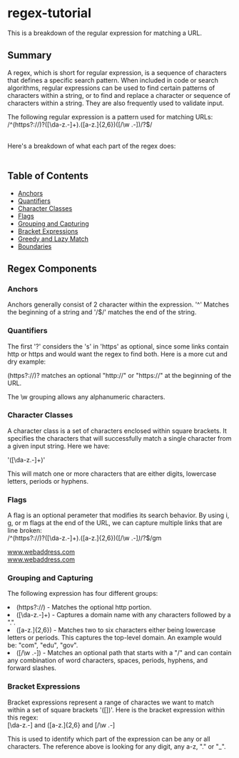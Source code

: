 # regex-tutorial

This is a breakdown of the regular expression for matching a URL.


## Summary

A regex, which is short for regular expression, is a sequence of characters that defines a specific search pattern. When included in code or search algorithms, regular expressions can be used to find certain patterns of characters within a string, or to find and replace a character or sequence of characters within a string. They are also frequently used to validate input.

The following regular expression is a pattern used for matching URLs:<br>
/^(https?://)?([\da-z.-]+).([a-z.]{2,6})([/\w .-])/?$/<br><br>

Here's a breakdown of what each part of the regex does:<br><br>

## Table of Contents

- [Anchors](#anchors)
- [Quantifiers](#quantifiers)
- [Character Classes](#character-classes)
- [Flags](#flags)
- [Grouping and Capturing](#grouping-and-capturing)
- [Bracket Expressions](#bracket-expressions)
- [Greedy and Lazy Match](#greedy-and-lazy-match)
- [Boundaries](#boundaries)


## Regex Components

### Anchors
Anchors generally consist of 2 character within the expression. '^' Matches the beginning of a string and '/$/' matches the end of the string.

### Quantifiers
The first '?' considers the 's' in 'https' as optional, since some links contain http or https and would want the regex to find both. Here is a more cut and dry example:<br>

(https?://)? matches an optional "http://" or "https://" at the beginning of the URL.<br>

The \w grouping allows any alphanumeric characters.
### Character Classes
A character class is a set of characters enclosed within square brackets. It specifies the characters that will successfully match a single character from a given input string. Here we have:<br>

'([\da-z.-]+)'<br>

This will match one or more characters that are either digits, lowercase letters, periods or hyphens. 
### Flags
A flag is an optional perameter that modifies its search behavior. By using i, g, or m flags at the end of the URL, we can capture multiple links that are line broken:<br>
/^(https?:\/\/)?([\da-z\.-]+)\.([a-z\.]{2,6})([\/\w \.-]*)*\/?$/gm<br>

  www.webaddress.com<br>
  www.webaddress.com
### Grouping and Capturing
The following expression has four different groups:<br><li>
(https?://) - Matches the optional http portion.<li>
([\da-z.-]+) - Captures a domain name with any characters followed by a ".".<li> 
([a-z.]{2,6}) - Matches two to six characters either being lowercase letters or periods. This captures the top-level domain. An example would be: "com", "edu", "gov".<li>
([/\w .-]) - Matches an optional path that starts with a "/" and can contain any combination of word characters, spaces, periods, hyphens, and forward slashes.
### Bracket Expressions
Bracket expressions represent a range of charactes we want to match within a set of square brackets '([])'. Here is the bracket expression within this regex:<br>
 [\da-z\.-] and ([a-z\.]{2,6} and [\/\w \.-]<br>

 This is used to identify which part of the expression can be any or all characters. The reference above is looking for any digit, any a-z, "." or "_".

 